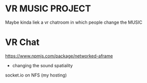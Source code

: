 # VR MUSIC PROJECT

Maybe kinda liek a vr chatroom in which people change the MUSIC

# VR Chat
https://www.npmjs.com/package/networked-aframe

- changing the sound spatiality

socket.io on NFS (my hosting)
